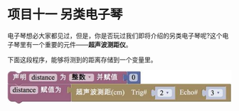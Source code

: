 # 项目十一 另类电子琴

电子琴想必大家都见过，但是，你是否玩过我们即将介绍的另类电子琴呢?这个电子琴里有一个重要的元件——**超声波测距仪**。

下面这段程序，能够将测到的距离存储到一个变量里。

![&#x56FE;3.11-1](../../../.gitbook/assets/image339.jpg)

